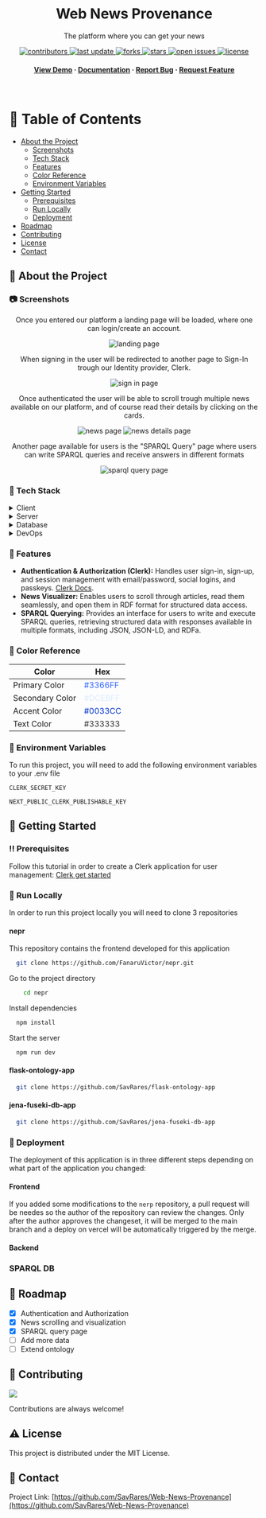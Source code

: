 <div align="center">

  <h1>Web News Provenance</h1>
  
  <p>
    The platform where you can get your news 
  </p>
  
  
<!-- Badges -->
<p>
  <a href="https://github.com/SavRares/Web-News-Provenance/graphs/contributors">
    <img src="https://img.shields.io/github/contributors/SavRares/Web-News-Provenance" alt="contributors" />
  </a>
  <a href="">
    <img src="https://img.shields.io/github/last-commit/SavRares/Web-News-Provenance" alt="last update" />
  </a>
  <a href="https://github.com/SavRares/Web-News-Provenance/network/members">
    <img src="https://img.shields.io/github/forks/SavRares/Web-News-Provenance" alt="forks" />
  </a>
  <a href="https://github.com/SavRares/Web-News-Provenance/stargazers">
    <img src="https://img.shields.io/github/stars/SavRares/Web-News-Provenance" alt="stars" />
  </a>
  <a href="https://github.com/SavRares/Web-News-Provenance/issues/">
    <img src="https://img.shields.io/github/issues/SavRares/Web-News-Provenance" alt="open issues" />
  </a>
  <a href="https://github.com/SavRares/Web-News-Provenance/blob/master/LICENSE">
    <img src="https://img.shields.io/github/license/SavRares/Web-News-Provenance.svg" alt="license" />
  </a>
</p>
   
<h4>
    <a href="https://github.com/SavRares/Web-News-Provenance/">View Demo</a>
  <span> · </span>
    <a href="https://github.com/SavRares/Web-News-Provenance">Documentation</a>
  <span> · </span>
    <a href="https://github.com/SavRares/Web-News-Provenance/issues/">Report Bug</a>
  <span> · </span>
    <a href="https://github.com/SavRares/Web-News-Provenance/issues/">Request Feature</a>
  </h4>
</div>

<br />

<!-- Table of Contents -->

# :notebook_with_decorative_cover: Table of Contents

- [About the Project](#star2-about-the-project)
  - [Screenshots](#camera-screenshots)
  - [Tech Stack](#space_invader-tech-stack)
  - [Features](#dart-features)
  - [Color Reference](#art-color-reference)
  - [Environment Variables](#key-environment-variables)
- [Getting Started](#toolbox-getting-started)
  - [Prerequisites](#bangbang-prerequisites)
  - [Run Locally](#running-run-locally)
  - [Deployment](#triangular_flag_on_post-deployment)
- [Roadmap](#compass-roadmap)
- [Contributing](#wave-contributing)
- [License](#warning-license)
- [Contact](#handshake-contact)

<!-- About the Project -->

## :star2: About the Project

<!-- Screenshots -->

### :camera: Screenshots

<div align="center"> 
  <p>Once you entered our platform a landing page will be loaded, where one can login/create an account.</p>
  <img src="./assets/landing-page.png" alt="landing page" />
  <p> When signing in the user will be redirected to another page to Sign-In trough our Identity provider, Clerk.</p>
  <img src="./assets/sing-in.png" alt="sign in page" />
  <p>Once authenticated the user will be able to scroll trough multiple news available on our platform, and of course read their details by clicking on the cards.</p>
  <img src="./assets//news-page.png" alt="news page" />
  <img src="./assets/news-details-page.png" alt="news details page"/>
  <p>Another page available for users is the "SPARQL Query" page where users can write SPARQL queries and receive answers in different formats</p>
  <img src="./assets//sparql-query-page.png" alt="sparql query page"/>
</div>

<!-- TechStack -->

### :space_invader: Tech Stack

<details>
  <summary>Client</summary>
  <ul>
    <li><a href="https://www.typescriptlang.org/">Typescript</a></li>
    <li><a href="https://nextjs.org/">Next.js</a></li>
    <li><a href="https://reactjs.org/">React.js</a></li>
    <li><a href="https://tailwindcss.com/">TailwindCSS</a></li>
  </ul>
</details>

<details>
  <summary>Server</summary>
  <ul>
    <li><a href="https://www.python.org/">Python</a></li>
    <li><a href="http://flask.palletsprojects.com/en/stable/">Flask</a></li>
    <li><a href="https://spacy.io/">SpaCy</a></li>
    <li><a href="https://pypi.org/project/beautifulsoup4/">BeautifulSoup</a></li>
    <li><a href="https://newsapi.org/">NewsAPI</a></li>

  </ul>
</details>

<details>
<summary>Database</summary>
  <ul>
    <li><a href="https://www.sqlite.org/">Sqlite</a></li>
    <li><a href="https://fuseki-sparql.onrender.com/#/">Apache Jena Fuseki</a></li>
  </ul>
</details>

<details>
<summary>DevOps</summary>
  <ul>
    <li><a href="https://vercel.com/">Vercel</a></li>
    <li><a href="https://render.com/">Render</a></li>
  </ul>
</details>

<!-- Features -->

### :dart: Features

- **Authentication & Authorization (Clerk):** Handles user sign-in, sign-up, and session management with email/password, social logins, and passkeys. [Clerk Docs](https://clerk.dev/docs).
- **News Visualizer:** Enables users to scroll through articles, read them seamlessly, and open them in RDF format for structured data access.
- **SPARQL Querying:** Provides an interface for users to write and execute SPARQL queries, retrieving structured data with responses available in multiple formats, including JSON, JSON-LD, and RDFa.

<!-- Color Reference -->

### :art: Color Reference


| Color           | Hex                                                              |  
| --------------- | ---------------------------------------------------------------- |  
| Primary Color   |<span style="color:#3366FF;">#3366FF</span>|  
| Secondary Color |<span style="color:#DCEBFF;">#DCEBFF</span>|  
| Accent Color    |<span style="color:#0033CC;">#0033CC</span>|  
| Text Color      |<span style="color:#333333;">#333333</span>|  


<!-- Env Variables -->

### :key: Environment Variables

To run this project, you will need to add the following environment variables to your .env file

`CLERK_SECRET_KEY`

`NEXT_PUBLIC_CLERK_PUBLISHABLE_KEY`

<!-- Getting Started -->

## :toolbox: Getting Started

<!-- Prerequisites -->

### :bangbang: Prerequisites
Follow this tutorial in order to create a Clerk application for user management: [Clerk get started](https://clerk.com/docs/quickstarts/setup-clerk)

### :running: Run Locally

In order to run this project locally you will need to clone 3 repositories

#### nepr
This repository contains the frontend developed for this application
```bash
  git clone https://github.com/FanaruVictor/nepr.git
```

Go to the project directory

```bash
    cd nepr
```

Install dependencies

```bash
  npm install
```

Start the server

```bash
  npm run dev
```

#### flask-ontology-app
```bash
  git clone https://github.com/SavRares/flask-ontology-app
```

#### jena-fuseki-db-app
```bash
  git clone https://github.com/SavRares/jena-fuseki-db-app
```

<!-- Deployment -->

### :triangular_flag_on_post: Deployment
The deployment of this application is in three different steps depending on what part of the application you changed:

#### Frontend
If you added some modifications to the `nerp` repository, a pull request will be needes so the author of the repository can review the changes. Only after the author approves the changeset, it will be merged to the main branch and a deploy on vercel will be automatically triggered by the merge.

#### Backend

### SPARQL DB

<!-- Roadmap -->

## :compass: Roadmap

- [x] Authentication and Authorization
- [x] News scrolling and visualization
- [x] SPARQL query page
- [ ] Add more data
- [ ] Extend ontology
<!-- Contributing -->

## :wave: Contributing

<a href="https://github.com/SavRares/Web-News-Provenance/graphs/contributors">
  <img src="https://contrib.rocks/image?repo=SavRares/Web-News-Provenance" />
</a>

Contributions are always welcome!


## :warning: License
This project is distributed under the MIT License. 

<!-- Contact -->

## :handshake: Contact
Project Link: [https://github.com/SavRares/Web-News-Provenance](https://github.com/SavRares/Web-News-Provenance)
